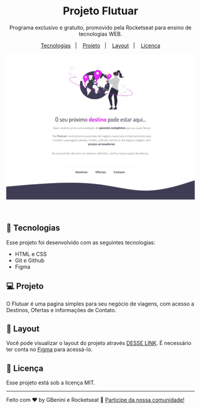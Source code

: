 <h1 align="center"> Projeto Flutuar  </h1>

<p align="center">
Programa exclusivo e gratuito, promovido pela Rocketseat para ensino de tecnologias WEB.
</p>

<p align="center">
  <a href="#-tecnologias">Tecnologias</a>&nbsp;&nbsp;&nbsp;|&nbsp;&nbsp;&nbsp;
  <a href="#-projeto">Projeto</a>&nbsp;&nbsp;&nbsp;|&nbsp;&nbsp;&nbsp;
  <a href="#-layout">Layout</a>&nbsp;&nbsp;&nbsp;|&nbsp;&nbsp;&nbsp;
  <a href="#memo-licença">Licença</a>
</p>

<p align="center">
  <img alt="projeto Moveis" src="img/projeto2.jpg">
</p>

<br>



## 🚀 Tecnologias

Esse projeto foi desenvolvido com as seguintes tecnologias:

- HTML e CSS
- Git e Github
- Figma

## 💻 Projeto

O Flutuar é uma pagina simples para seu negócio de viagens, com acesso a Destinos, Ofertas e informações de Contato.

## 🔖 Layout

Você pode visualizar o layout do projeto através [DESSE LINK](https://www.figma.com/file/K8ltvCLKivLGg4y4aP9kId/Projeto01-Extra-(Copy)?type=design&node-id=0-1&mode=design&t=66LnvjIe4UuNRC9X-0). É necessário ter conta no [Figma](https://figma.com) para acessá-lo.

## :memo: Licença

Esse projeto está sob a licença MIT.

---

Feito com ♥ by GBenini e Rocketseat :wave: [Participe da nossa comunidade!](https://discord.gg/rocketseat)